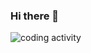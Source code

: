 ### Hi there 👋

![coding activity](https://wakatime.com/share/@valeriikundas/f77343f4-4aa8-4ba0-b832-3fee4a08b802.svg)


<!--
**valeriikundas/valeriikundas** is a ✨ _special_ ✨ repository because its `README.md` (this file) appears on your GitHub profile.

Here are some ideas to get you started:

- 🔭 I’m currently working on ...
- 🌱 I’m currently learning ...
- 👯 I’m looking to collaborate on ...
- 🤔 I’m looking for help with ...
- 💬 Ask me about ...
- 📫 How to reach me: ...
- 😄 Pronouns: ...
- ⚡ Fun fact: ...
-->
